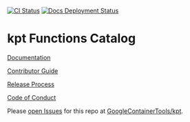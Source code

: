 [![CI Status](https://github.com/GoogleContainerTools/kpt-functions-catalog/workflows/CI/badge.svg?branch=master&event=push)](https://github.com/GoogleContainerTools/kpt-functions-catalog/actions?query=workflow%3ACI+event%3Apush+branch%3Amaster)
[![Docs Deployment Status](https://github.com/GoogleContainerTools/kpt-functions-catalog/actions/workflows/firebase-hosting-merge.yml/badge.svg?event=push)](https://github.com/GoogleContainerTools/kpt-functions-catalog/actions/workflows/firebase-hosting-merge.yml)

# kpt Functions Catalog

[Documentation]

[Contributor Guide]

[Release Process]

[Code of Conduct]

Please [open Issues](https://github.com/GoogleContainerTools/kpt/issues) for this repo at [GoogleContainerTools/kpt](https://github.com/GoogleContainerTools/kpt).

[Documentation]: https://catalog.kpt.dev/
[Contributor Guide]: CONTRIBUTING.md
[Code of Conduct]: CODE_OF_CONDUCT.md
[Release Process]: RELEASING.md
[Open an Issue]: https://github.com/GoogleContainerTools/kpt/issues
